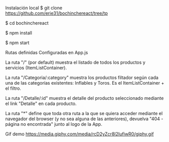 Instalación local
$ git clone https://github.com/erie31/bochinchereact/tree/tp

$ cd bochinchereact

$ npm install

$ npm start

Rutas definidas
Configuradas en App.js

La ruta "/" (por default) muestra el listado de todos los productos y servicios (ItemListContainer).

La ruta "/Categoria/:category" muestra los productos filtador según cada una de las categorías existentes: Inflables y Toros. Es el ItemListContainer + el filtro.


La ruta "/Detalle/:id" muestra el detalle del producto seleccionado mediante el link "Detalle" en cada producto.

La ruta "*" define que toda otra ruta a la que se quiera acceder mediante el navegador del browser (y no sea alguna de las anteriores), devuelva "404 - página no encontrada" junto al logo de la App.

Gif demo
https://media.giphy.com/media/rcD2yZcr8l2IufiwR0/giphy.gif